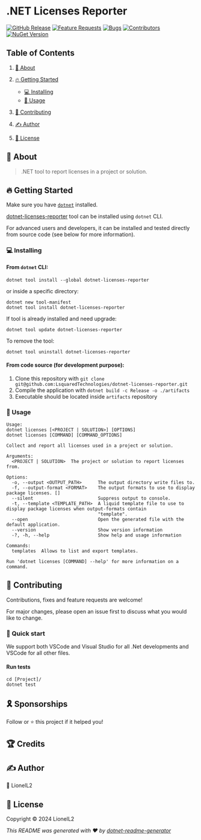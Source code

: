 # .NET Licenses Reporter

[![GitHub Release][github-release-badge-url]][github-release-url]
[![Feature Requests][github-feature-request-badge-url]][github-feature-request-url]
[![Bugs][github-issues-badge-url]][github-issues-url]
[![Contributors][github-contributors-badge-url]][github-contributors-url]
[![NuGet Version][nuget-version-badge-url]][nuget-version-url]
<!--{# TODO add Chocolatey #}-->
<!--{# TODO add WinGet #}-->


## Table of Contents

1. [👋 About](#about)
2. [🔥 Getting Started](#getting-started)
   - [💻 Installing](#installing)
   - [🚀 Usage](#usage)

4. [🤝 Contributing](#contributing)

6. [✍ Author](#author)
7. [📝 License](#license)


## 👋 About

> .NET tool to report licenses in a project or solution.


<!-- ## 💡 Description -->

<!-- Add a longer description here with images and more... -->


## 🔥 Getting Started

Make sure you have [`dotnet`](https://dotnet.microsoft.com/) installed.


[dotnet-licenses-reporter](https://nuget.org/dotnet-licenses-reporter.Cli)
tool can be installed using `dotnet` CLI.


For advanced users and developers, it can be installed and tested directly from source code (see below for more information).

### 💻 Installing


#### From `dotnet` CLI:

```shell
dotnet tool install --global dotnet-licenses-reporter
```

or inside a specific directory:

```shell
dotnet new tool-manifest
dotnet tool install dotnet-licenses-reporter
```

If tool is already installed and need upgrade:

```shell
dotnet tool update dotnet-licenses-reporter
```

To remove the tool:

```shell
dotnet tool uninstall dotnet-licenses-reporter
```



#### From code source (for development purpose):

1. Clone this repository with `git clone git@github.com:LsquaredTechnologies/dotnet-licenses-reporter.git`
2. Compile the application with `dotnet build -c Release -o ./artifacts`
3. Executable should be located inside `artifacts` repository




### 🚀 Usage

```shell
Usage:
dotnet licenses [<PROJECT | SOLUTION>] [OPTIONS]
dotnet licenses [COMMAND] [COMMAND_OPTIONS]

Collect and report all licenses used in a project or solution.

Arguments:
  <PROJECT | SOLUTION>  The project or solution to report licenses from.

Options:
  -o, --output <OUTPUT_PATH>      The output directory write files to.
  -f, --output-format <FORMAT>    The output formats to use to display package licenses. []
  --silent                        Suppress output to console.
  -t, --template <TEMPLATE_PATH>  A liquid template file to use to display package licenses when output-formats contain
                                  "template".
  --open                          Open the generated file with the default application.
  --version                       Show version information
  -?, -h, --help                  Show help and usage information

Commands:
  templates  Allows to list and export templates.

Run 'dotnet licenses [COMMAND] --help' for more information on a command.
```







## 🤝 Contributing

Contributions, fixes and feature requests are welcome! 




For major changes, please open an issue first to discuss what you would like to change.

### 🤩 Quick start


We support both VSCode and Visual Studio for all .Net developments and VSCode for all other files.




#### Run tests

```shell
cd [Project]/
dotnet test
```






## 🎗️ Sponsorships

Follow or ⭐️ this project if it helped you!




## 🏆 Credits

<!-- TODO add open collective -->


## ✍ Author

👤 LionelL2 








## 📝 License


Copyright © 2024 LionelL2






[github-release-badge-url]: https://flat.badgen.net/github/release/LsquaredTechnologies/dotnet-licenses-reporter/
[github-release-url]: https://github.com/LsquaredTechnologies/dotnet-licenses-reporter/releases
[github-feature-request-badge-url]: https://img.shields.io/github/issues/LsquaredTechnologies/dotnet-licenses-reporter/feature-request.svg
[github-feature-request-url]: https://github.com///issues?q=is%3Aopen+is%3Aissue+label%3Afeature-request+sort%3Areactions-%2B1-desc
[github-issues-badge-url]: https://img.shields.io/github/issues/LsquaredTechnologies/dotnet-licenses-reporter/bug.svg
[github-issues-url]: https://github.com///issues?utf8=✓&q=is%3Aissue+is%3Aopen+label%3Abug
[github-contributors-badge-url]: https://img.shields.io/github/contributors/LsquaredTechnologies/dotnet-licenses-reporter.svg?style=flat-square
[github-contributors-url]: https://github.com/LsquaredTechnologies/dotnet-licenses-reporter/graphs/contributors
[nuget-version-badge-url]: https://img.shields.io/nuget/v/dotnet-licenses-reporter?style=flat-square
[nuget-version-url]: https://www.nuget.org/packages/dotnet-licenses-reporter



_This README was generated with ❤️ by [dotnet-readme-generator](https://github.com/LsquaredTechnologies/dotnet-readme-generator)_
